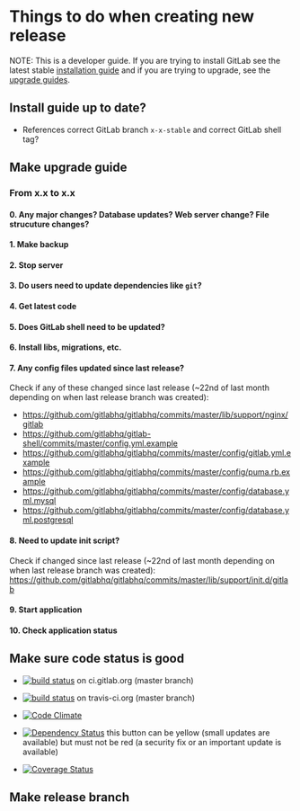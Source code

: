 # Things to do when creating new release
NOTE: This is a developer guide. If you are trying to install GitLab see the latest stable [installation guide](install/installation.md) and if you are trying to upgrade, see the [upgrade guides](update). 
## Install guide up to date?

* References correct GitLab branch `x-x-stable` and correct GitLab shell tag?

## Make upgrade guide

### From x.x to x.x

#### 0. Any major changes? Database updates? Web server change? File strucuture changes?

#### 1. Make backup

#### 2. Stop server

#### 3. Do users need to update dependencies like `git`?

#### 4. Get latest code

#### 5. Does GitLab shell need to be updated?

#### 6. Install libs, migrations, etc.

#### 7. Any config files updated since last release?

Check if any of these changed since last release (~22nd of last month depending on when last release branch was created):

* https://github.com/gitlabhq/gitlabhq/commits/master/lib/support/nginx/gitlab
* https://github.com/gitlabhq/gitlab-shell/commits/master/config.yml.example
* https://github.com/gitlabhq/gitlabhq/commits/master/config/gitlab.yml.example
* https://github.com/gitlabhq/gitlabhq/commits/master/config/puma.rb.example
* https://github.com/gitlabhq/gitlabhq/commits/master/config/database.yml.mysql
* https://github.com/gitlabhq/gitlabhq/commits/master/config/database.yml.postgresql

#### 8. Need to update init script?

Check if changed since last release (~22nd of last month depending on when last release branch was created): https://github.com/gitlabhq/gitlabhq/commits/master/lib/support/init.d/gitlab

#### 9. Start application

#### 10. Check application status

## Make sure code status is good

* [![build status](http://ci.gitlab.org/projects/1/status.png?ref=master)](http://ci.gitlab.org/projects/1?ref=master) on ci.gitlab.org (master branch)

* [![build status](https://secure.travis-ci.org/gitlabhq/gitlabhq.png)](https://travis-ci.org/gitlabhq/gitlabhq) on travis-ci.org (master branch)

* [![Code Climate](https://codeclimate.com/github/gitlabhq/gitlabhq.png)](https://codeclimate.com/github/gitlabhq/gitlabhq)

* [![Dependency Status](https://gemnasium.com/gitlabhq/gitlabhq.png)](https://gemnasium.com/gitlabhq/gitlabhq) this button can be yellow (small updates are available) but must not be red (a security fix or an important update is available)

* [![Coverage Status](https://coveralls.io/repos/gitlabhq/gitlabhq/badge.png?branch=master)](https://coveralls.io/r/gitlabhq/gitlabhq)

## Make release branch
